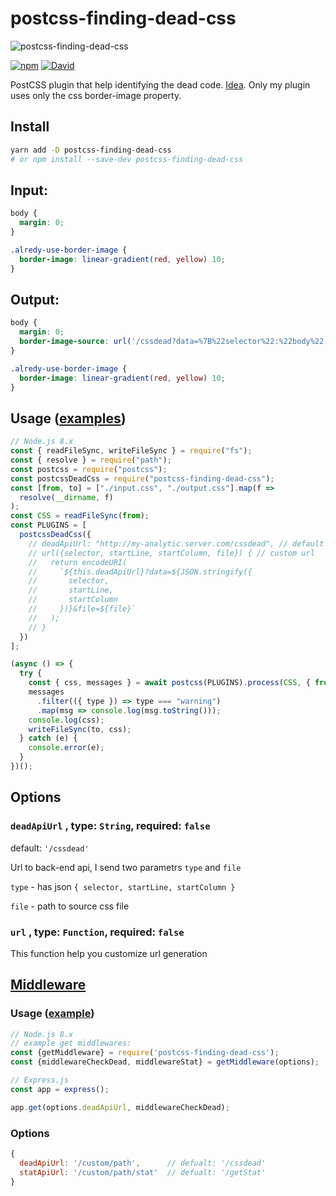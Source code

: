# postcss-finding-dead-css

![postcss-finding-dead-css](https://retyui.github.io/postcss-finding-dead-code/logo.svg)


[![npm](https://img.shields.io/npm/v/postcss-finding-dead-css.svg)](https://www.npmjs.com/package/postcss-finding-dead-css)
[![David](https://img.shields.io/david/retyui/postcss-finding-dead-css.svg)](https://david-dm.org/retyui/postcss-finding-dead-css)

PostCSS plugin that help identifying the dead code. [Idea](https://csswizardry.com/2018/01/finding-dead-css/). Only my plugin uses only the css border-image property.


## Install

```bash
yarn add -D postcss-finding-dead-css
# or npm install --save-dev postcss-finding-dead-css
```

## Input:

```css
body {
  margin: 0;
}

.alredy-use-border-image {
  border-image: linear-gradient(red, yellow) 10;
}
```

## Output:

```css
body {
  margin: 0;
  border-image-source: url('/cssdead?data=%7B%22selector%22:%22body%22,%22startLine%22:1,%22startColumn%22:1%7D&file=/path/to/file.css');
}

.alredy-use-border-image {
  border-image: linear-gradient(red, yellow) 10;
}
```

## Usage ([examples](https://github.com/retyui/postcss-finding-dead-css/tree/master/example/))

```js
// Node.js 8.x
const { readFileSync, writeFileSync } = require("fs");
const { resolve } = require("path");
const postcss = require("postcss");
const postcssDeadCss = require("postcss-finding-dead-css");
const [from, to] = ["./input.css", "./output.css"].map(f =>
  resolve(__dirname, f)
);
const CSS = readFileSync(from);
const PLUGINS = [
  postcssDeadCss({
    // deadApiUrl: "http://my-analytic.server.com/cssdead", // default '/cssdead'
    // url({selector, startLine, startColumn, file}) { // custom url
    //   return encodeURI(
    //     `${this.deadApiUrl}?data=${JSON.stringify({
    //       selector,
    //       startLine,
    //       startColumn
    //     })}&file=${file}`
    //   );
    // }
  })
];

(async () => {
  try {
    const { css, messages } = await postcss(PLUGINS).process(CSS, { from, to });
    messages
      .filter(({ type }) => type === "warning")
      .map(msg => console.log(msg.toString()));
    console.log(css);
    writeFileSync(to, css);
  } catch (e) {
    console.error(e);
  }
})();
```

## Options
### `deadApiUrl` , type: `String`, required: `false`
default: `'/cssdead'`

Url to back-end api, I send two parametrs `type` and `file`

`type` - has json `{ selector, startLine, startColumn }`

`file` - path to source css file

### `url` , type: `Function`, required: `false`

This function help you customize url generation


## [Middleware](https://github.com/retyui/postcss-finding-dead-css/tree/master/src/middleware.js)

### Usage ([example](https://github.com/retyui/postcss-finding-dead-css/tree/master/example/browser-sync/server.js))

```js
// Node.js 8.x
// example get middlewares:
const {getMiddleware} = require('postcss-finding-dead-css');
const {middlewareCheckDead, middlewareStat} = getMiddleware(options);

// Express.js
const app = express();

app.get(options.deadApiUrl, middlewareCheckDead);
```

### Options

```js
{
  deadApiUrl: '/custom/path',      // defualt: '/cssdead'
  statApiUrl: '/custom/path/stat'  // defualt: '/getStat'
}
```
